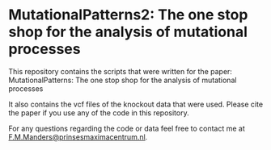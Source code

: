 # MutationalPatterns2: The one stop shop for the analysis of mutational processes
This repository contains the scripts that were written for the paper: MutationalPatterns: The one stop shop for the analysis of mutational processes

It also contains the vcf files of the knockout data that were used.
Please cite the paper if you use any of the code in this repository.

For any questions regarding the code or data feel free to contact me at F.M.Manders@prinsesmaximacentrum.nl.
